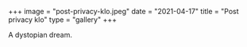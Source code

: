 +++
image = "post-privacy-klo.jpeg"
date = "2021-04-17"
title = "Post privacy klo"
type = "gallery"
+++

A dystopian dream.
